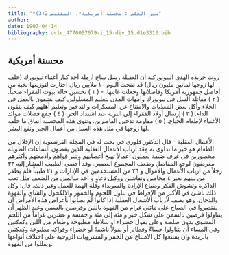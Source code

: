 ```yaml
---
title: "*سير العلم : محسنة أمريكية*. المقتبس 2(3)"
author: 
date: 1907-04-14
bibliography: oclc_4770057679-i_15-div_15.d1e3313.bib
---
```




##  محسنة أمريكية 


 روت جريدة الهدي النيويوركية أن العقيلة رسل ساج أرملة  أحد  كبار أغنياء نيويورك (خلف لها زوجها  ثمانين  مليون ريال) قد منحت اليوم  ١٠  ملايين ريال اختارت لتوزيعها نخبة من أفاضل جمهورية أمريكا وفاضلاتها وجعلت   غايتها: - (  ١  ) تحسين حالة بيوت   الفقراء صحياً. (  ٢  ) مقاتلة السل في نيويورك وأمهات المدن بتعليم المسلولين كيف يشفون بالعمل في الخلاء وأكل بعض المغذيات والامتناع عن المسكرات والتدخين وتعليم أهلهم كيف يتقون الداء. (  ٣  ) إرسال أولاد الفقراء إلى البرية عند اشتداد الحر. (  ٤  ) جمع فضلات موائد الأغنياء لإطعام الجياع. (  ٥  ) مقاومة تدخين القاصرين. وتنوي هذه المحسنة إنفاق ما خلفه لها زوجها في مثل هذه السبل من أعمال الخير ونفع البشر. 

 الأعمال العقلية - قال الدكتور فلوري في بحث له في المجلة الفرنسوية إن الإقلال من الطعام هو خير ما تداوى به مِعَد أرباب الأعمال العقلية الذين يقضون الساعات الطويلة محصورين في غرف ضيقة يعملون أعمالاً تهيج أعصابهم وتثير قواهم وأدمغتهم وأكثرهم معرضون لوجع المفاصل وضعف المجموع العصبي. وقد أحصى الطبيب المشار إليه  ٣٣  رجلاً من أرباب الأعمال والأموال و  ٢٦  من المستخدمين في الإدارات و  ٢١  طبيباً فلم يظفر من بينهم بغير  ٤  محامين ونقاشين ووكيل دعاوٍ و  احد  سالمين من الضعف مثل تعب الذاكرة وتشوش الفكر وضياع الإرادة والسويداء وقلة الهمة للعمل وغير ذلك. قال: وكل ذلك ناشئ في الأكثر من الإفراط في تناول اللحوم والخمور والالكحول والشاي والقهوة والدخان. وهو يصف لأرباب الأشغال العقلية إذا كانوا لم يصابوا بأعراض هذه الأمراض أن يقتصروا في الصباح على مائتي غرام من القهوة باللبن وقرصين بالسمن وعند الظهر أن يتناولوا قرصين بالسمن على شكل خبز و  مئة  إلى  مئة  و  خمسة  و  عشرين  غراماً من اللحم المشوي بدون صلصة وعلى بقول خضراء أو   سلاطة مطبوخة وطعام من اللبن وكعكتين وفي المساء أن يتناولوا حساءً وفطائر أو بقولاً ناشفةً أو خضراء وفواكه مطبوخة وكعكتين بالزبدة وان يمتنعوا كل الامتناع عن الخمر والمشروبات الروحية على اختلاف أنواعها ويقللوا من القهوة. 
